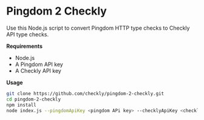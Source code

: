 # Pingdom 2 Checkly

Use this Node.js script to convert Pingdom HTTP type checks to Checkly API type checks.

**Requirements**

- Node.js
- A Pingdom API key
- A Checkly API key

**Usage**
```bash
git clone https://github.com/checkly/pingdom-2-checkly.git
cd pingdom-2-checkly
npm install
node index.js --pingdomApiKey <pingdom APi key> --checklyApiKey <checkly API key>
```
